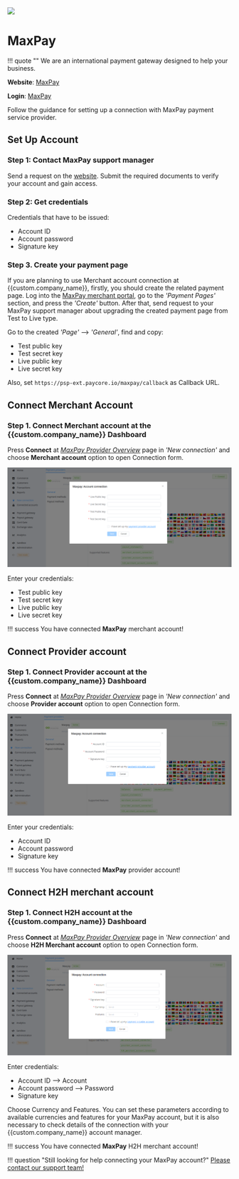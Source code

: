 <img src="https://static.openfintech.io/payment_providers/maxpay/logo.svg?w=400" width="400px">

# MaxPay

!!! quote ""
    We are an international payment gateway designed to help your business.

**Website**: [MaxPay](https://maxpay.com/)

**Login**: [MaxPay](https://my.maxpay.com/#/signin)

Follow the guidance for setting up a connection with MaxPay payment service provider.

## Set Up Account

### Step 1: Contact MaxPay support manager

Send a request on the [website](https://maxpay.com/). Submit the required documents to verify your account and gain access.

### Step 2: Get credentials

Credentials that have to be issued:

* Account ID
* Account password
* Signature key

### Step 3. Create your payment page

If you are planning to use Merchant account connection at {{custom.company_name}}, firstly, you should create the related payment page. Log into the [MaxPay merchant portal](https://my.maxpay.com/#/signin), go to the *'Payment Pages'* section, and press the *'Create'* button. After that, send request to your MaxPay support manager about upgrading the created payment page from Test to Live type.

Go to the created *'Page'* --> *'General'*, find and copy:

* Test public key
* Test secret key
* Live public key
* Live secret key

Also, set `https://psp-ext.paycore.io/maxpay/callback` as Callback URL.

## Connect Merchant Account

### Step 1. Connect Merchant account at the {{custom.company_name}} Dashboard

Press **Connect** at [*MaxPay Provider Overview*]({{custom.dashboard_base_url}}connect-directory/payment-providers/maxpay/general) page in *'New connection'* and choose **Merchant account** option to open Connection form.

![Connect](images/merchant-account.png)

Enter your credentials:

* Test public key
* Test secret key
* Live public key
* Live secret key

!!! success
    You have connected **MaxPay** merchant account!

## Connect Provider account

### Step 1. Connect Provider account at the {{custom.company_name}} Dashboard

Press **Connect** at [*MaxPay Provider Overview*]({{custom.dashboard_base_url}}connect-directory/payment-providers/maxpay/general) page in *'New connection'* and choose **Provider account** option to open Connection form.

![Connect](images/provider-account.png)

Enter your credentials:

* Account ID
* Account password
* Signature key

!!! success
    You have connected **MaxPay** provider account!

## Connect H2H merchant account

### Step 1. Connect H2H account at the {{custom.company_name}} Dashboard

Press **Connect** at [*MaxPay Provider Overview*]({{custom.dashboard_base_url}}connect-directory/payment-providers/maxpay/general) page in *'New connection'* and choose **H2H Merchant account** option to open Connection form.

![Connect](images/h2h-merchant-account.png)

Enter credentials:

* Account ID --> Account
* Account password --> Password
* Signature key

Choose Currency and Features. You can set these parameters according to available currencies and features for your MaxPay account, but it is also necessary to check details of the connection with your {{custom.company_name}} account manager.

!!! success
    You have connected **MaxPay** H2H merchant account!

!!! question "Still looking for help connecting your MaxPay account?"
    <!--email_off-->[Please contact our support team!](mailto:{{custom.support_email}})<!--/email_off-->
